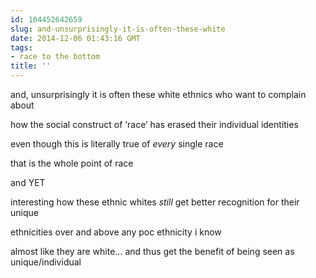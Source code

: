 ```yaml
---
id: 104452642659
slug: and-unsurprisingly-it-is-often-these-white
date: 2014-12-06 01:43:16 GMT
tags:
- race to the bottom
title: ''
---
```

<p>and, unsurprisingly it is often these white ethnics who want to complain about</p>

<p>how the social construct of &#8216;race&#8217; has erased their individual identities</p>

<p>even though this is literally true of <em>every</em> single race</p>

<p>that is the whole point of race</p>

<p>and YET</p>

<p>interesting how these ethnic whites <em>still</em> get better recognition for their unique</p>

<p>ethnicities over and above any poc ethnicity i know</p>

<p>almost like they are white&#8230; and thus get the benefit of being seen as unique/individual</p>